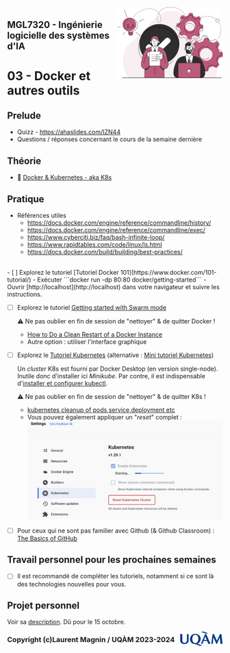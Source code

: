 <img style="float: right;" src="../../images/component_engineering.svg" alt="EngineeringAISystems" width="250"/>

## MGL7320 - Ingénierie logicielle des systèmes d'IA
# 03 - Docker et autres outils

## Prelude

- Quizz - https://ahaslides.com/IZN44
- Questions / réponses concernant le cours de la semaine dernière

## Théorie
- :book: [Docker & Kubernetes - aka K8s](<inf8200_cours3 - docker.pdf>)

## Pratique

- Références utiles
    * https://docs.docker.com/engine/reference/commandline/history/
    * https://docs.docker.com/engine/reference/commandline/exec/
    * https://www.cyberciti.biz/faq/bash-infinite-loop/
    * https://www.rapidtables.com/code/linux/ls.html
    * https://docs.docker.com/build/building/best-practices/
 
<br>
- [ ] Explorez le tutoriel [Tutoriel Docker 101](https://www.docker.com/101-tutorial/)
    - Exécuter ```docker run -dp 80:80 docker/getting-started```
    - Ouvrir [http://localhost](http://localhost) dans votre navigateur et suivre les instructions.

- [ ] Explorez le tutoriel [Getting started with Swarm mode](https://docs.docker.com/engine/swarm/swarm-tutorial/)

    :warning: Ne pas oublier en fin de session de "nettoyer" & de quitter Docker !
    - [How to Do a Clean Restart of a Docker Instance](https://docs.tibco.com/pub/mash-local/4.3.0/doc/html/docker/GUID-BD850566-5B79-4915-987E-430FC38DAAE4.html)
    - Autre option : utiliser l'interface graphique

- [ ] Explorez le [Tutoriel Kubernetes](https://kubernetes.io/docs/tutorials/kubernetes-basics/deploy-app/deploy-intro/) (alternative : [Mini tutoriel Kubernetes](./mini_tutoriel_k8s.md))

    Un _cluster_ K8s est fourni par Docker Desktop (en version single-node). Inutile donc d'installer ici _Minikube_. Par contre, il est indispensable d'[installer et configurer kubectl](https://docs.docker.com/desktop/kubernetes/).

    :warning: Ne pas oublier en fin de session de "nettoyer" & de quitter K8s !
    - [kubernetes cleanup of pods,service,deployment etc](https://stackoverflow.com/questions/57014430/kubernetes-cleanup-of-pods-service-deployment-etc)
    - Vous pouvez également appliquer un "_reset_" complet :
![reset_k8s.png](reset_k8s.png)

- [ ] Pour ceux qui ne sont pas familier avec Github (& Github Classroom) : [The Basics of GitHub](https://classroom.github.com/a/rxrnLylo)

## Travail personnel pour les prochaines semaines

- [ ] Il est recommandé de compléter les tutoriels, notamment si ce sont là des technologies nouvelles pour vous.

## Projet personnel

Voir sa [description](../projet_personnel.md). Dû pour le 15 octobre.

<img style="float: right;" align="right" src="../../images/uqam.png" alt="uqàm" width="100"/>

### Copyright (c)Laurent Magnin / UQÀM 2023-2024